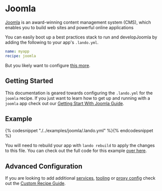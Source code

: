 Joomla
======

[Joomla](https://www.joomla.org/) is an award-winning content management system (CMS), which enables you to build web sites and powerful online applications

You can easily boot up a best practices stack to run and developJoomla by adding the following to your app's `.lando.yml`.

```yml
name: myapp
recipe: joomla
```

But you likely want to configure [this more](#example).

Getting Started
---------------

This documentation is geared towards configuring the `.lando.yml` for the `joomla` recipe. If you just want to learn how to get up and running with a `joomla` app check out our [Getting Start With Joomla Guide](./../tutorials/joomla.md).


Example
-------

{% codesnippet "./../examples/joomla/.lando.yml" %}{% endcodesnippet %}

You will need to rebuild your app with `lando rebuild` to apply the changes to this file. You can check out the full code for this example [over here](https://github.com/kalabox/lando/tree/master/examples/joomla).

Advanced Configuration
----------------------

If you are looking to add additional [services](./../config/services.md), [tooling](./../config/tooling.md) or [proxy config](./../config/proxy.md) check out the [Custom Recipe Guide](./../tutorials/custom.md).

